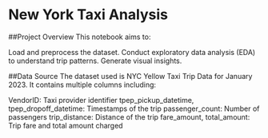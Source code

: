 # New York Taxi Analysis


##Project Overview
This notebook aims to:

Load and preprocess the dataset.
Conduct exploratory data analysis (EDA) to understand trip patterns.
Generate visual insights.

##Data Source
The dataset used is NYC Yellow Taxi Trip Data for January 2023. It contains multiple columns including:

VendorID: Taxi provider identifier
tpep_pickup_datetime, tpep_dropoff_datetime: Timestamps of the trip
passenger_count: Number of passengers
trip_distance: Distance of the trip
fare_amount, total_amount: Trip fare and total amount charged

